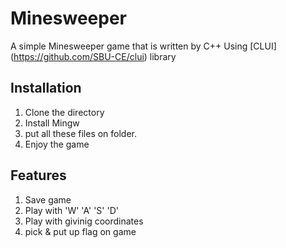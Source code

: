 # Minesweeper
A simple Minesweeper game that is written by C++ Using [CLUI] (https://github.com/SBU-CE/clui) library
## Installation
1. Clone the directory
2. Install Mingw
3. put all these files on folder.
4. Enjoy the game
## Features
1. Save game
2. Play with 'W' 'A' 'S' 'D'
3. Play with givinig coordinates
4. pick & put up flag on game
